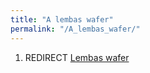 ```yaml
---
title: "A lembas wafer"
permalink: "/A_lembas_wafer/"
---
```


1.  REDIRECT [Lembas wafer](Lembas_wafer "wikilink")